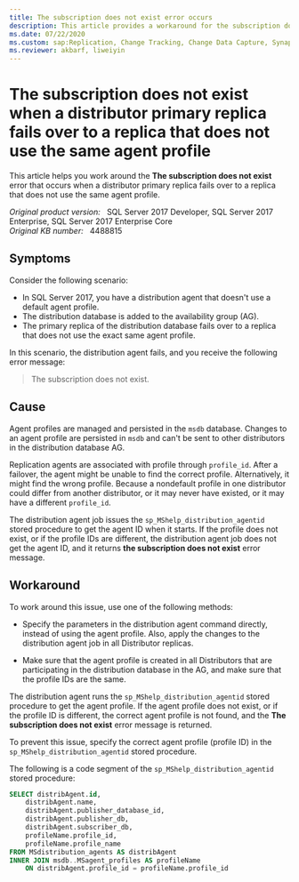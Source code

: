 ```yaml
---
title: The subscription does not exist error occurs
description: This article provides a workaround for the subscription does not exist error that occurs when a distributor primary replica fails over to a replica that does not use the same agent profile.
ms.date: 07/22/2020
ms.custom: sap:Replication, Change Tracking, Change Data Capture, Synapse Link
ms.reviewer: akbarf, liweiyin
---
```

# The subscription does not exist when a distributor primary replica fails over to a replica that does not use the same agent profile

This article helps you work around the **The subscription does not exist** error that occurs when a distributor primary replica fails over to a replica that does not use the same agent profile.

_Original product version:_ &nbsp; SQL Server 2017 Developer, SQL Server 2017 Enterprise, SQL Server 2017 Enterprise Core  
_Original KB number:_ &nbsp; 4488815

## Symptoms

Consider the following scenario:

- In SQL Server 2017, you have a distribution agent that doesn't use a default agent profile.
- The distribution database is added to the availability group (AG).
- The primary replica of the distribution database fails over to a replica that does not use the exact same agent profile.

In this scenario, the distribution agent fails, and you receive the following error message:

> The subscription does not exist.

## Cause

Agent profiles are managed and persisted in the `msdb` database. Changes to an agent profile are persisted in `msdb` and can't be sent to other distributors in the distribution database AG.

Replication agents are associated with profile through `profile_id`. After a failover, the agent might be unable to find the correct profile. Alternatively, it might find the wrong profile. Because a nondefault profile in one distributor could differ from another distributor, or it may never have existed, or it may have a different `profile_id`.

The distribution agent job issues the `sp_MShelp_distribution_agentid` stored procedure to get the agent ID when it starts. If the profile does not exist, or if the profile IDs are different, the distribution agent job does not get the agent ID, and it returns **the subscription does not exist** error message.

## Workaround

To work around this issue, use one of the following methods:

- Specify the parameters in the distribution agent command directly, instead of using the agent profile. Also, apply the changes to the distribution agent job in all Distributor replicas.

- Make sure that the agent profile is created in all Distributors that are participating in the distribution database in the AG, and make sure that the profile IDs are the same.

The distribution agent runs the `sp_MShelp_distribution_agentid` stored procedure to get the agent profile. If the agent profile does not exist, or if the profile ID is different, the correct agent profile is not found, and the **The subscription does not exist** error message is returned.  

To prevent this issue, specify the correct agent profile (profile ID) in the `sp_MShelp_distribution_agentid` stored procedure.

The following is a code segment of the `sp_MShelp_distribution_agentid` stored procedure:

```sql
SELECT distribAgent.id,
    distribAgent.name,
    distribAgent.publisher_database_id,
    distribAgent.publisher_db,
    distribAgent.subscriber_db,
    profileName.profile_id,
    profileName.profile_name
FROM MSdistribution_agents AS distribAgent
INNER JOIN msdb..MSagent_profiles AS profileName
    ON distribAgent.profile_id = profileName.profile_id
```
